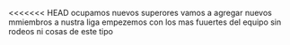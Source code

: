<<<<<<< HEAD
ocupamos nuevos superores
vamos a agregar nuevos mmiembros a nustra liga
empezemos con los mas fuuertes del equipo
sin rodeos ni cosas de este tipo
